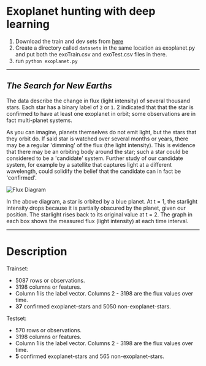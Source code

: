 # Exoplanet hunting with deep learning

1. Download the train and dev sets from [here](https://www.kaggle.com/keplersmachines/kepler-labelled-time-series-data/downloads/kepler-labelled-time-series-data.zip)
2. Create a directory called `datasets` in the same location as exoplanet.py and put both the exoTrain.csv  and exoTest.csv files in there.
3. run `python exoplanet.py`

----------

***The Search for New Earths***
-------------------------

The data describe the change in flux (light intensity) of several thousand stars. Each star has a binary label of `2` or `1`. 2 indicated that that the star is confirmed to have at least one exoplanet in orbit; some observations are in fact multi-planet systems.

As you can imagine, planets themselves do not emit light, but the stars that they orbit do. If said star is watched over several months or years, there may be a regular 'dimming' of the flux (the light intensity). This is evidence that there may be an orbiting body around the star; such a star could be considered to be a 'candidate' system. Further study of our candidate system, for example by a satellite that captures light at a different wavelength, could solidify the belief that the candidate can in fact be 'confirmed'.

![Flux Diagram](https://user-images.githubusercontent.com/1076706/35468688-6e7b00d8-02d8-11e8-9a04-e20c12a0900b.png)

In the above diagram, a star is orbited by a blue planet. At t = 1, the starlight intensity drops because it is partially obscured by the planet, given our position. The starlight rises back to its original value at t = 2. The graph in each box shows the measured flux (light intensity) at each time interval.

----------

# Description

Trainset:

 * 5087 rows or observations.
 * 3198 columns or features.
 * Column 1 is the label vector. Columns 2 - 3198 are the flux values over time.
 * **37** confirmed exoplanet-stars and 5050 non-exoplanet-stars.

Testset:

 * 570 rows or observations.
 * 3198 columns or features.
 * Column 1 is the label vector. Columns 2 - 3198 are the flux values over time.
 * **5** confirmed exoplanet-stars and 565 non-exoplanet-stars.
